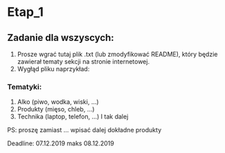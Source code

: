 # Etap_1

## Zadanie dla wszyscych: 
1. Prosze wgrać tutaj plik .txt (lub zmodyfikować README), który będzie zawierał tematy sekcji na stronie internetowej.
2. Wygłąd pliku naprzykład: 

### Tematyki:
1. Alko (piwo, wodka, wiski, ...)
2. Produkty (mięso, chleb, ...)
3. Technika (laptop, telefon, ...)
I tak dalej

PS: proszę zamiast ... wpisać dalej dokładne produkty

Deadline: 07.12.2019 maks 08.12.2019
